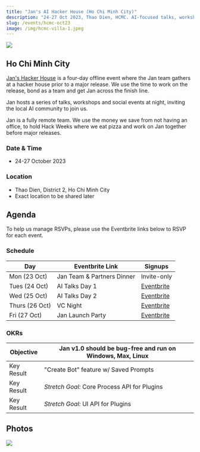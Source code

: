 ```yaml
---
title: "Jan's AI Hacker House (Ho Chi Minh City)"
description: "24-27 Oct 2023, Thao Dien, HCMC. AI-focused talks, workshops and social events. Hosted by Jan.ai"
slug: /events/hcmc-oct23
image: /img/hcmc-villa-1.jpeg
---
```


![](/img/hcmc-villa-1.jpeg)

## Ho Chi Minh City

[Jan's Hacker House](https://jan.ai) is a four-day offline event where the Jan team gathers at a hacker house prior to a major release. We use the time to work on the release, bond as a team and get Jan across the finish line. 

Jan hosts a series of talks, workshops and social events at night, inviting the local AI community to join us.

Jan is a fully remote team. We use the money we save from not having an office, to hold Hack Weeks where we eat pizza and work on Jan together before major releases. 

### Date & Time

- 24-27 October 2023

### Location

- Thao Dien, District 2, Ho Chi Minh City
- Exact location to be shared later

## Agenda

To help us manage RSVPs, please use the Eventbrite links below to RSVP for each event.

### Schedule

| Day            | Eventbrite Link            | Signups                                                |
| -------------- | -------------------------- | ------------------------------------------------------ |
| Mon (23 Oct)   | Jan Team & Partners Dinner | Invite-only                                            |
| Tues (24 Oct)  | AI Talks Day 1             | [Eventbrite](https://jan-tech-talks-1.eventbrite.com)  |
| Wed (25 Oct)   | AI Talks Day 2             | [Eventbrite](https://jan-tech-talks-2.eventbrite.com)  |
| Thurs (26 Oct) | VC Night                   | [Eventbrite](https://jan-hcmc-vc-night.eventbrite.com) |
| Fri (27 Oct)   | Jan Launch Party           | [Eventbrite](https://jan-launch-party.eventbrite.com)  |

### OKRs

| **Objective** | Jan v1.0 should be bug-free and run on Windows, Max, Linux |
| ------------- | ---------------------------------------------------------- |
| Key Result    | "Create Bot" feature w/ Saved Prompts                      |
| Key Result    | *Stretch Goal:* Core Process API for Plugins               |
| Key Result    | *Stretch Goal:* UI API for Plugins                         |

## Photos

![](/img/hcmc-villa-2.jpeg)